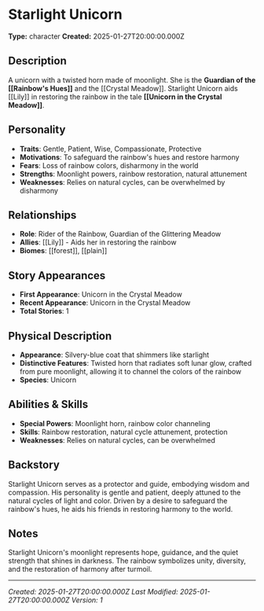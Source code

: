 # Starlight Unicorn

**Type:** character
**Created:** 2025-01-27T20:00:00.000Z

## Description

A unicorn with a twisted horn made of moonlight. She is the **Guardian of the [[Rainbow's Hues]]** and the [[Crystal Meadow]]. Starlight Unicorn aids [[Lily]] in restoring the rainbow in the tale **[[Unicorn in the Crystal Meadow]]**.

## Personality

- **Traits**: Gentle, Patient, Wise, Compassionate, Protective
- **Motivations**: To safeguard the rainbow's hues and restore harmony
- **Fears**: Loss of rainbow colors, disharmony in the world
- **Strengths**: Moonlight powers, rainbow restoration, natural attunement
- **Weaknesses**: Relies on natural cycles, can be overwhelmed by disharmony

## Relationships

- **Role**: Rider of the Rainbow, Guardian of the Glittering Meadow
- **Allies**: [[Lily]] - Aids her in restoring the rainbow
- **Biomes**: [[forest]], [[plain]]

## Story Appearances

- **First Appearance**: Unicorn in the Crystal Meadow
- **Recent Appearance**: Unicorn in the Crystal Meadow
- **Total Stories**: 1

## Physical Description

- **Appearance**: Silvery-blue coat that shimmers like starlight
- **Distinctive Features**: Twisted horn that radiates soft lunar glow, crafted from pure moonlight, allowing it to channel the colors of the rainbow
- **Species**: Unicorn

## Abilities & Skills

- **Special Powers**: Moonlight horn, rainbow color channeling
- **Skills**: Rainbow restoration, natural cycle attunement, protection
- **Weaknesses**: Relies on natural cycles, can be overwhelmed

## Backstory

Starlight Unicorn serves as a protector and guide, embodying wisdom and compassion. His personality is gentle and patient, deeply attuned to the natural cycles of light and color. Driven by a desire to safeguard the rainbow's hues, he aids his friends in restoring harmony to the world.

## Notes

Starlight Unicorn's moonlight represents hope, guidance, and the quiet strength that shines in darkness. The rainbow symbolizes unity, diversity, and the restoration of harmony after turmoil.

---
*Created: 2025-01-27T20:00:00.000Z*
*Last Modified: 2025-01-27T20:00:00.000Z*
*Version: 1*
